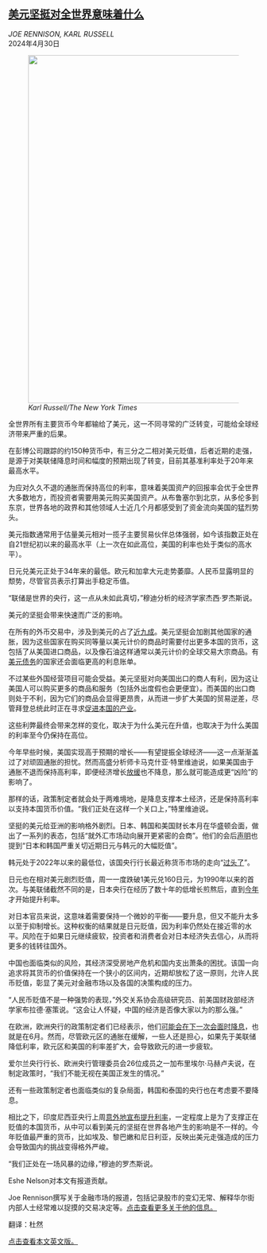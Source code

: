 <!--1714462623000-->
[美元坚挺对全世界意味着什么](https://cn.nytimes.com/business/20240430/a-strong-us-dollar-weighs-on-the-world/)
------

<address>JOE RENNISON, KARL RUSSELL</address><time pudate="2024-04-30 03:13:29" datetime="2024-04-30 03:13:29">2024年4月30日</time><figure><img src="https://images.weserv.nl/?url=static01.nyt.com/images/2024/04/29/multimedia/2024-04-23-strong-dollar-map-index/2024-04-23-strong-dollar-map-index-master1050.png" width="1050" height="700"><figcaption> <cite>Karl Russell/The New York Times</cite></figcaption></figure><section><p>全世界所有主要货币今年都输给了美元，这一不同寻常的广泛转变，可能给全球经济带来严重的后果。<br></p><p>在彭博公司跟踪的约150种货币中，有三分之二相对美元贬值，后者近期的走强，是源于对美联储降息时间和幅度的预期出现了转变，目前其基准利率处于20年来最高水平。</p><p>为应对久久不退的通胀而保持高位的利率，意味着美国资产的回报率会优于全世界大多数地方，而投资者需要用美元购买美国资产。从布鲁塞尔到北京，从多伦多到东京，世界各地的政界和其他领域人士近几个月都感受到了资金流向美国的猛烈势头。</p><p>美元指数通常用于估量美元相对一揽子主要贸易伙伴总体强弱，如今该指数正处在自21世纪初以来的最高水平（上一次在如此高位，美国的利率也处于类似的高水平）。</p><p>日元兑美元正处于34年来的最低。欧元和加拿大元走势萎靡。人民币显露明显的颓势，尽管官员表示打算出手稳定币值。</p><p>“联储是世界的央行，这一点从未如此真切，”穆迪分析的经济学家杰西·罗杰斯说。</p><p>美元的坚挺会带来快速而广泛的影响。</p><p>在所有的外币交易中，涉及到美元的占了<a rel="noopener noreferrer" target="_blank" href="https://www.bis.org/statistics/rpfx22_fx.htm">近九成</a>。美元坚挺会加剧其他国家的通胀，因为这些国家在购买同等量以美元计价的商品时需要付出更多本国的货币，这包括了从美国进口商品，以及像石油这样通常以美元计价的全球交易大宗商品。有<a href="https://www.nytimes.com/2022/10/05/business/strong-dollar-emerging-market-debt-crisis.html#:~:text=A%20strong%20dollar%20forces%20countries,adds%20to%20their%20financial%20distress.">美元债务</a>的国家还会面临更高的利息账单。</p><p>不过某些外国经营项目可能会受益。美元坚挺对向美国出口的商人有利，因为这让美国人可以购买更多的商品和服务（包括外出度假也会更便宜）。而美国的出口商则处于不利，因为它们的商品会显得更昂贵，从而进一步扩大美国的贸易逆差，尽管拜登总统此时正在寻求<a href="https://www.nytimes.com/2023/09/13/us/politics/biden-climate-law-investment.html" title="Link: https://www.nytimes.com/2023/09/13/us/politics/biden-climate-law-investment.html">促进本国的产业</a>。</p><p>这些利弊最终会带来怎样的变化，取决于为什么美元在升值，也取决于为什么美国的利率至今仍保持在高位。</p><p>今年早些时候，美国实现高于预期的增长——有望提振全球经济——这一点渐渐盖过了对顽固通胀的担忧。然而高盛分析师卡马克什亚·特里维迪说，如果美国由于通胀不退而保持高利率，即便经济增长<a href="https://www.nytimes.com/2024/04/25/business/economy/us-economy-gdp-growth.html">放缓</a>也不降息，那么就可能造成更“凶险”的影响了。</p><p>那样的话，政策制定者就会处于两难境地，是降息支撑本土经济，还是保持高利率以支持本国货币价值。“我们正处在这样一个关口上，”特里维迪说。</p><p>坚挺的美元给亚洲的影响格外剧烈。日本、韩国和美国财长本月在华盛顿会面，做出了一系列的表态，包括“就外汇市场动向展开更紧密的会商”。他们的会后<a rel="noopener noreferrer" target="_blank" href="https://home.treasury.gov/news/press-releases/jy2264">声明</a>也提到“日本和韩国严重关切近期日元与韩元的大幅贬值”。</p><p>韩元处于2022年以来的最低位，该国央行行长最近称货币市场的走向“<a rel="noopener noreferrer" target="_blank" href="https://www.cnbc.com/2024/04/17/bank-of-korea-chief-says-won-volatility-a-little-excessive-.html#:~:text=Central%20bank%20governor%20Rhee%20Chang,meetings%20in%20Washington%20on%20Tuesday.">过头了</a>”。</p><p>日元也在相对美元剧烈贬值，周一一度跌破1美元兑160日元，为1990年以来的首次。与美联储截然不同的是，日本央行在经历了数十年的低增长煎熬后，直到<a href="https://www.nytimes.com/2024/03/18/business/bank-of-japan-interest-rates.html">今年</a>才开始提升利率。</p><p>对日本官员来说，这意味着需要保持一个微妙的平衡——要升息，但又不能升太多以至于抑制增长。这种权衡的结果就是日元贬值，因为利率仍然处在接近零的水平。风险在于如果日元继续疲软，投资者和消费者会对日本经济失去信心，从而将更多的钱转往国外。</p><p>中国也面临类似的风险，其经济深受房地产危机和国内支出萧条的困扰。该国一向追求将其货币的价值保持在一个狭小的区间内，近期却放松了这一原则，允许人民币贬值，彰显了美元对金融市场以及各国的决策构成的压力。</p><p>“人民币贬值不是一种强势的表现，”外交关系协会高级研究员、前美国财政部经济学家布拉德·塞策说。“这会让人怀疑，中国的经济是否像大家以为的那么强。”</p><p>在欧洲，欧洲央行的政策制定者们已经表示，他们<a href="https://www.nytimes.com/2024/04/25/business/ecb-federal-reserve-interest-rates.html" title="Link: https://www.nytimes.com/2024/04/25/business/ecb-federal-reserve-interest-rates.html">可能会在下一次会面时降息</a>，也就是在6月。然而，尽管欧元区的通胀在缓解，一些人还是担心，如果先于美联储降低利率，欧元区和美国的利率差扩大，会导致欧元的进一步疲软。</p><p>爱尔兰央行行长、欧洲央行管理委员会26位成员之一加布里埃尔·马赫卢夫说，在制定政策时，“我们不能无视在美国正发生的情况。”</p><p>还有一些政策制定者也面临类似的复杂局面，韩国和泰国的央行也在考虑要不要降息。</p><p>相比之下，印度尼西亚央行上周<a rel="noopener noreferrer" target="_blank" href="https://www.reuters.com/markets/asia/indonesias-central-bank-delivers-surprise-rate-rise-support-rupiah-2024-04-24/" title="Link: https://www.reuters.com/markets/asia/indonesias-central-bank-delivers-surprise-rate-rise-support-rupiah-2024-04-24/">意外地宣布提升利率</a>，一定程度上是为了支撑正在贬值的本国货币，从中可以看到美元的坚挺在世界各地产生的影响是不一样的。今年贬值最严重的货币，比如埃及、黎巴嫩和尼日利亚，反映出美元走强造成的压力会导致国内的挑战变得格外严峻。</p><p>“我们正处在一场风暴的边缘，”穆迪的罗杰斯说。</p></section><footer><p>Eshe Nelson对本文有报道贡献。</p><p>Joe Rennison撰写关于金融市场的报道，包括记录股市的变幻无常、解释华尔街内部人士经常难以捉摸的交易决定等。<a rel="nofollow" target="_blank" href="https://www.nytimes.com/by/joe-rennison">点击查看更多关于他的信息。</a></p><p>翻译：杜然</p><p><a rel="nofollow" target="_blank" href="https://www.nytimes.com/2024/04/29/business/a-strong-us-dollar-weighs-on-the-world.html">点击查看本文英文版。</a></p></footer>
